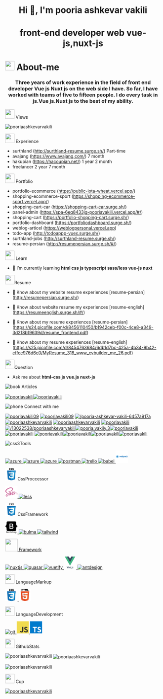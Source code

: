 <h1 align="center">Hi 👋, I'm pooria ashkevar vakili

</h1>
<h1 align="center">front-end developer web vue-js,nuxt-js

</h1>
<h1> <img src="https://img.icons8.com/color/2x/about.png" width="30" height="30"/> About-me
</h1>
<h3 align="center">
Three years of work experience in the field of front end developer Vue js Nuxt js on the web side
I have. So far, I have worked with teams of five to fifteen people. I do every task in js.Vue  js.Nuxt js to the best of my ability.</h3>



<img src="https://cdn-icons-png.flaticon.com/128/1947/1947911.png" width="30" height="30"/> Views
<p align="left"> <img src="https://komarev.com/ghpvc/?username=pooriaashkevarvakili&label=Profile%20views&color=0e75b6&style=flat" alt="pooriaashkevarvakili" /></p>



 <img src="https://img.icons8.com/cotton/2x/shopping-bag--v5.png" width="30" height="30"/> Experience
 
- surthland (http://surthland-resume.surge.sh/) Part-time
- avajang   (https://www.avajang.com/) 7 month
- hakupian  (https://hacoupian.net/) 1 year 2 month
- freelancer 2 year 7 month

 <img src="https://img.icons8.com/ultraviolet/2x/user.png" width="30" height="30"/> Portfolio

- portfolio-ecommerce        (https://public-iota-wheat.vercel.app/)
- shopping-ecommerce-sport   (https://shopping-ecommerce-sport.vercel.app/)
- shopping-cart-car          (https://shopping-cart-car.surge.sh/) 
- panel-admin                (https://spa-6eq8433jg-pooriavakili.vercel.app/#/)
- shopping-cart              (https://portfolio-shopping-cart.surge.sh/)
- portfolio-dashboard        (https://portfoliodashboard.surge.sh/)
- weblog-articel             (https://weblogpersonal.vercel.app)
- todo-app                   (http://todoappp-vuex.surge.sh/)
- surthland-jobs             (http://surthland-resume.surge.sh/)
- resume-persian            (http://resumepersian.surge.sh/#/)

<img src="https://img.icons8.com/fluency/2x/address-book-2.png" width="30" height="30"/> Learn

- 🌱 I’m currently learning **html css js typescript sass/less vue-js nuxt**

<img src="https://img.icons8.com/external-others-inmotus-design/2x/external-Paper-16px-set-others-inmotus-design.png" width="30" height="30"/>Resume

- 👯 Know about my website resume experiences [resume-persian] (http://resumepersian.surge.sh/)
- 👯 Know about website resume my experiences [resume-english] (https://resumeenglish.surge.sh/#/)
- 👯 Know about my  resume experiences        [resume-persian]        (https://s24.picofile.com/d/8456110450/b1942ceb-f00c-4ce8-a349-3d218b19639d/resume_frontend.pdf)

- 👯 Know about my  resume experiences        [resume-english]        (https://s25.picofile.com/d/8454763684/6db1d7bc-425a-4b34-9b42-cffce976d6c0/MyResume_318_www_cvbuilder_me_26.pdf)


<img src="https://img.icons8.com/flat-round/2x/question-mark.png" width="30" height="30"/>Question
- Ask me about **html-css js vue.js nuxt-js**


 <img src="https://freeiconshop.com/wp-content/uploads/edd/book-flat.png" alt="book" width="40" height="40"/> Articles
<p align="left"><a href="https://medium.com/pooriavakili" target="blank"><img align="center" src="https://raw.githubusercontent.com/rahuldkjain/github-profile-readme-generator/master/src/images/icons/Social/medium.svg" alt="pooriavakili" height="30" width="40" /></a><a href="https://virgool.io/@pooriavakili09" target="blank"><img align="center" src="https://encrypted-tbn0.gstatic.com/images?q=tbn:ANd9GcSngtGzeFHTAgzzqIz-VTuf-JSMU4Xw6SuDJRQGeeYw&s" alt="pooriavakili" height="30" width="40" /></a> </p>

  <img src="https://freeiconshop.com/wp-content/uploads/edd/phone-flat-128x128.png" alt="phone" width="40" height="40"/> Connect with me
<p align="left">
<a href="https://twitter.com/pooriavakili09" target="blank"><img align="center" src="https://raw.githubusercontent.com/rahuldkjain/github-profile-readme-generator/master/src/images/icons/Social/twitter.svg" alt="pooriavakili09" height="30" width="40" /></a>
 <a href="https://www.aparat.com/learnqt" target="blank"><img align="center" src="https://img.icons8.com/color/2x/aparat.png" alt="pooriavakili09" height="30" width="40" /></a>
<a href="https://linkedin.com/in//pooria-ashkevar-vakili-6457a917a" target="blank"><img align="center" src="https://raw.githubusercontent.com/rahuldkjain/github-profile-readme-generator/master/src/images/icons/Social/linked-in-alt.svg" alt="/pooria-ashkevar-vakili-6457a917a" height="30" width="40" /></a>
<a href="https://instagram.com/pooriaashkevarvakili" target="blank"><img align="center" src="https://raw.githubusercontent.com/rahuldkjain/github-profile-readme-generator/master/src/images/icons/Social/instagram.svg" alt="pooriaashkevarvakili" height="30" width="40" /></a>
<a href="https://www.youtube.com/@pooriaashkevarvakili8848" target="blank"><img align="center" src="https://raw.githubusercontent.com/rahuldkjain/github-profile-readme-generator/master/src/images/icons/Social/youtube.svg" alt="pooriaashkevarvakili" height="30" width="40" /></a>
<a href="https://discord.gg/pooriavakili" target="blank"><img align="center" src="https://raw.githubusercontent.com/rahuldkjain/github-profile-readme-generator/master/src/images/icons/Social/discord.svg" alt="pooriavakili" height="30" width="40" /></a><a href="https://stackoverflow.com/users//13022538/pooriaashkevarvakili" target="blank"><img align="center" src="https://raw.githubusercontent.com/rahuldkjain/github-profile-readme-generator/master/src/images/icons/Social/stack-overflow.svg" alt="/13022538/pooriaashkevarvakili" height="30" width="40" /></a><a href="https://fb.com/pooria.vakily.3" target="blank"><img align="center" src="https://raw.githubusercontent.com/rahuldkjain/github-profile-readme-generator/master/src/images/icons/Social/facebook.svg" alt="pooria.vakily.3" height="30" width="40" /></a><a href="https://codepen.io/pooriavakili" target="blank"><img align="center" src="https://raw.githubusercontent.com/rahuldkjain/github-profile-readme-generator/master/src/images/icons/Social/codepen.svg" alt="pooriavakili" height="30" width="40" /></a>
<a href="https://dev.to/pooriavakili" target="blank"><img align="center" src="https://raw.githubusercontent.com/rahuldkjain/github-profile-readme-generator/master/src/images/icons/Social/devto.svg" alt="pooriavakili" height="30" width="40" /></a>
<a href="https://codesandbox.com/pooriavakili" target="blank"><img align="center" src="https://raw.githubusercontent.com/rahuldkjain/github-profile-readme-generator/master/src/images/icons/Social/codesandbox.svg" alt="pooriavakili" height="30" width="40" /></a><a href="https://api.whatsapp.com/send/?phone=989376720694&text&type=phone_number&app_absent=0" target="blank"><img align="center" src="https://www.freepnglogos.com/uploads/whatsapp-logo-light-green-png-0.png" alt="pooriavakili" height="30" width="40" /></a></a><a href="https://gitlab.com/pooriaashkevarvakili" target="blank"><img align="center" src="https://img.icons8.com/color/2x/gitlab.png" alt="pooriavakili" height="30" width="40" /></a><a href="https://pooriavakili09@gmail.com" target="blank"><img align="center" src="https://www.freepnglogos.com/uploads/logo-gmail-png/logo-gmail-png-gmail-icon-download-png-and-vector-1.png" alt="pooriavakili" height="30" width="40" /></a>
</p>


  <img src="https://cdn-icons-png.flaticon.com/128/7413/7413873.png" alt="css3" width="40" height="40"/>Tools
<p align="left"> <a href="https://www.atlassian.com/software/jira" target="_blank" rel="noreferrer"> <img src="https://p.kindpng.com/picc/s/278-2785101_jira-logo-png-transparent-png.png" alt="azure" width="40" height="40"/> </a> <a href="https://azure.microsoft.com/en-in/" target="_blank" rel="noreferrer"> <img src="https://www.vectorlogo.zone/logos/microsoft_azure/microsoft_azure-icon.svg" alt="azure" width="40" height="40"/> </a><a href="https://swagger.io/" target="_blank" rel="noreferrer"> <img src="https://upload.wikimedia.org/wikipedia/commons/a/ab/Swagger-logo.png" alt="azure" width="40" height="40"/> </a><a href="https://www.postman.com/" target="_blank" rel="noreferrer"> <img src="https://encrypted-tbn0.gstatic.com/images?q=tbn:ANd9GcS1FCAC2GVzqBMbtcsjOIeu7NpWs2pV3K6MQtoltAUo-hQAhWWx9ahZ&usqp=CAE&s" alt="postman" width="40" height="40"/> </a><a href="https://trello.com" target="_blank" rel="noreferrer"> <img src="https://brandslogos.com/wp-content/uploads/images/large/trello-logo.png" alt="trello" width="40" height="40"/> </a><a href="https://babeljs.io/" target="_blank" rel="noreferrer"> <img src="https://www.vectorlogo.zone/logos/babeljs/babeljs-icon.svg" alt="babel" width="40" height="40"/> </a><a href="https://webpack.js.org" target="_blank" rel="noreferrer"> <img src="https://raw.githubusercontent.com/devicons/devicon/d00d0969292a6569d45b06d3f350f463a0107b0d/icons/webpack/webpack-original-wordmark.svg" alt="webpack" width="40" height="40"/> </a></p>

 <img src="https://raw.githubusercontent.com/devicons/devicon/master/icons/css3/css3-original-wordmark.svg" alt="css3" width="40" height="40"/>CssProccessor
<p align="left"><a href="https://sass-lang.com" target="_blank" rel="noreferrer"> <img src="https://raw.githubusercontent.com/devicons/devicon/master/icons/sass/sass-original.svg" alt="sass" width="40" height="40"/> </a><a href="https://lesscss.org/" target="_blank" rel="noreferrer"> <img src="https://seeklogo.com/images/L/less-logo-AAE582C286-seeklogo.com.png" alt="less" width="40" height="40"/> </a></p>

 <img src="https://raw.githubusercontent.com/devicons/devicon/master/icons/css3/css3-original-wordmark.svg" alt="css3" width="40" height="40"/>CssFramework
<p align="left"><a href="https://getbootstrap.com" target="_blank" rel="noreferrer"> <img src="https://raw.githubusercontent.com/devicons/devicon/master/icons/bootstrap/bootstrap-plain-wordmark.svg" alt="bootstrap" width="40" height="40"/> </a> <a href="https://bulma.io/" target="_blank" rel="noreferrer"> <img src="https://raw.githubusercontent.com/gilbarbara/logos/804dc257b59e144eaca5bc6ffd16949752c6f789/logos/bulma.svg" alt="bulma" width="40" height="40"/> </a> <a href="https://tailwindcss.com/" target="_blank" rel="noreferrer"> <img src="https://www.vectorlogo.zone/logos/tailwindcss/tailwindcss-icon.svg" alt="tailwind" width="40" height="40"/> </p>

<img src="https://cdn.iconscout.com/icon/premium/png-64-thumb/framework-4296024-3563359.png" width="40" height="40"/> Framework
<p align="left"><a href="https://nuxtjs.org/" target="_blank" rel="noreferrer"> <img src="https://www.vectorlogo.zone/logos/nuxtjs/nuxtjs-icon.svg" alt="nuxtjs" width="40" height="40"/> </a><a href="https://quasar.dev/" target="_blank" rel="noreferrer"> <img src="https://cdn.quasar.dev/logo/svg/quasar-logo.svg" alt="quasar" width="40" height="40"/><a href="https://vuetifyjs.com/en/" target="_blank" rel="noreferrer"> <img src="https://bestofjs.org/logos/vuetify.svg" alt="vuetify" width="40" height="40"/> </a><a href="https://vuejs.org/" target="_blank" rel="noreferrer"> <img src="https://raw.githubusercontent.com/devicons/devicon/master/icons/vuejs/vuejs-original-wordmark.svg" alt="vuejs" width="40" height="40"/> </a><a href="https://ant.design/" target="_blank" rel="noreferrer"> <img src="https://gw.alipayobjects.com/zos/rmsportal/KDpgvguMpGfqaHPjicRK.svg" alt="antdesign" width="40" height="40"/> </a> </p>
 
 <img src="https://cdn4.iconfinder.com/data/icons/web-ui-color/128/Globe-128.png" width="30" height="30"/> LanguageMarkup
<p align="left"><a href="https://www.w3schools.com/css/" target="_blank" rel="noreferrer"> <img src="https://raw.githubusercontent.com/devicons/devicon/master/icons/css3/css3-original-wordmark.svg" alt="css3" width="40" height="40"/> </a> <a href="https://www.w3.org/html/" target="_blank" rel="noreferrer"> <img src="https://raw.githubusercontent.com/devicons/devicon/master/icons/html5/html5-original-wordmark.svg" alt="html5" width="40" height="40"/> </a></p>

 <img src="https://cdn4.iconfinder.com/data/icons/web-ui-color/128/Globe-128.png" width="30" height="30"/> LanguageDevelopment
<p align="left">    <a href="https://git-scm.com/" target="_blank" rel="noreferrer"> <img src="https://www.vectorlogo.zone/logos/git-scm/git-scm-icon.svg" alt="git" width="40" height="40"/> </a>  <a href="https://developer.mozilla.org/en-US/docs/Web/JavaScript" target="_blank" rel="noreferrer"> <img src="https://raw.githubusercontent.com/devicons/devicon/master/icons/javascript/javascript-original.svg" alt="javascript" width="40" height="40"/> </a>   </a>   <a href="https://www.typescriptlang.org/" target="_blank" rel="noreferrer"> <img src="https://raw.githubusercontent.com/devicons/devicon/master/icons/typescript/typescript-original.svg" alt="typescript" width="40" height="40"/> </a>   </p>

<img src="https://cdn-icons-png.flaticon.com/128/3109/3109540.png" width="30" height="30"/> GithubStats


<p><img align="left" src="https://github-readme-stats.vercel.app/api/top-langs?username=pooriaashkevarvakili&show_icons=true&locale=en&layout=compact" alt="pooriaashkevarvakili" /></p>



<p>&nbsp;<img align="center" src="https://github-readme-stats.vercel.app/api?username=pooriaashkevarvakili&show_icons=true&locale=en" alt="pooriaashkevarvakili" /></p>

<p><img align="center" src="https://github-readme-streak-stats.herokuapp.com/?user=pooriaashkevarvakili&" alt="pooriaashkevarvakili" /></p>

<img src="https://img.icons8.com/external-justicon-flat-justicon/2x/external-medal-reward-and-badges-justicon-flat-justicon-1.png" width="30" height="30"/> Cup
<p align="left"> <a href="https://github.com/ryo-ma/github-profile-trophy"><img src="https://github-profile-trophy.vercel.app/?username=pooriaashkevarvakili" alt="pooriaashkevarvakili" /></a> </p>
